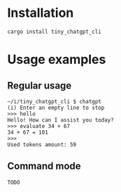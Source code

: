 # Installation

`cargo install tiny_chatgpt_cli`

# Usage examples

## Regular usage

    ~/i/tiny_chatgpt_cli $ chatgpt
    (i) Enter an empty line to stop
    >>> hello
    Hello! How can I assist you today?
    >>> evaluate 34 + 67
    34 + 67 = 101
    >>>
    Used tokens amount: 59

## Command mode

    TODO
